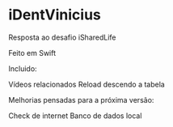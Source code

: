 # iDentVinicius
Resposta ao desafio iSharedLife

Feito em Swift

Incluido: 

Vídeos relacionados
Reload descendo a tabela

Melhorias pensadas para a próxima versão:

Check de internet
Banco de dados local

